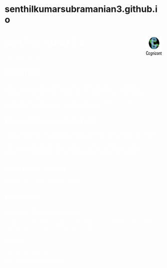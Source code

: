 # senthilkumarsubramanian3.github.io
<html>
<head>
<title>Senthil Kumar</title>
<style>
.a {
background-image:url('aw.jpg');
text-align:left;
color:white;
}
</style>
</head>
<body>
<div class="a">
<img src="cts.png" style="width:50px;height:60px;float:right;">
<h1>SENTHIL KUMAR S</h1>
<p>Intern @ Cognizant<br></p>
<h2>ABOUT ME</h2>
<p>I am a self-motivated, reliable, responsible and hard working person. I am enjoy working as a part of a team and I'm adaptable to challenging situations. I am able to work well both in a team environment as well as using my own initiative. I like to seek out learning opportunities and I'm not afraid to fail and struggle as a part of learning.</p>
<h2>EDUCATION QUALIFICATION</h2>
<p>I have completed my secondary school studies in "mani higher secondary school". After that i completed my diploma in the field of "Electrical and electronics engineering" at "Sri ramakrishna polytechnic college". Recently i have completed my bachelor degree in the field of "Electrical and electronics engineering" at "Sri ramakrishna engineering college".
<h2>SOFTWARE SKILLS</h2>
<p>Matlab, java, c, html, Autocad, orcad.</p>
<h2>PROJECTS</h2>
<h3>Automatic hydroponic system</h3>
<p>An advance automation system in the hydroponics plantation for solution maintaining and mixture of the solution ratio control.</p>
<h3>CONTACT</h3>
<p>Feel free to reach me at -</p>
 <a href="https://www.gmail.com"style="color:white;">Mail Id:mme1991@gmail.com</a>
</div> 
</body> 
</html>
